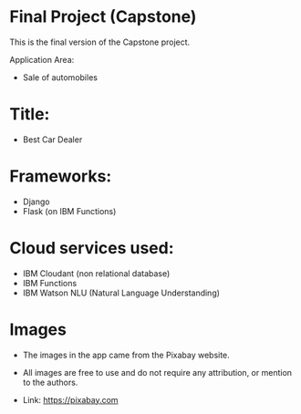 # Final Project (Capstone)

This is the final version of the Capstone project.

Application Area:

  - Sale of automobiles 

# Title:

  - Best Car Dealer

# Frameworks:

  - Django
  - Flask (on IBM Functions)

# Cloud services used:

  - IBM Cloudant (non relational database)
  - IBM Functions
  - IBM Watson NLU (Natural Language Understanding)

# Images

  - The images in the app came from the Pixabay website.
  - All images are free to use and do not require any attribution, or mention to the authors.

  - Link: https://pixabay.com
